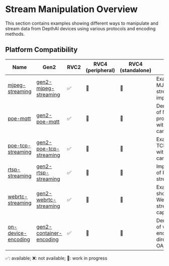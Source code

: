 # Stream Manipulation Overview

This section contains examples showing different ways to manipulate and stream data from DepthAI devices using various protocols and encoding methods.

## Platform Compatibility

| Name | Gen2 | RVC2 | RVC4 (peripheral) | RVC4 (standalone) | Notes |
|------|------|------|-------------------|-------------------|-------|
| [mjpeg-streaming](mjpeg-streaming/) | [gen2-mjpeg-streaming](https://github.com/luxonis/depthai-experiments/tree/master/gen2-mjpeg-streaming) | ✅ | 🚧 | 🚧 | Example of MJPEG video streaming implementation |
| [poe-mqtt](poe-mqtt/) | [gen2-poe-mqtt](https://github.com/luxonis/depthai-experiments/tree/master/gen2-poe-mqtt) | ✅ | 🚧 | 🚧 | Demonstration of MQTT protocol usage with PoE cameras |
| [poe-tcp-streaming](poe-tcp-streaming/) | [gen2-poe-tcp-streaming](https://github.com/luxonis/depthai-experiments/tree/master/gen2-poe-tcp-streaming) | ✅ | 🚧 | 🚧 | Example of TCP streaming with PoE cameras |
| [rtsp-streaming](rtsp-streaming/) | [gen2-rtsp-streaming](https://github.com/luxonis/depthai-experiments/tree/master/gen2-rtsp-streaming) | ✅ | 🚧 | 🚧 | Implementation of RTSP video streaming |
| [webrtc-streaming](webrtc-streaming/) | [gen2-webrtc-streaming](https://github.com/luxonis/depthai-experiments/tree/master/gen2-webrtc-streaming) | ✅ | 🚧 | 🚧 | Example showing WebRTC streaming capabilities |
| [on-device-encoding](on-device-encoding/) | [gen2-container-encoding](https://github.com/luxonis/depthai-experiments/tree/master/gen2-container-encoding) | ✅ | 🚧 | 🚧 | Demonstration of video encoding directly on OAK device |

✅: available; ❌: not available; 🚧: work in progress